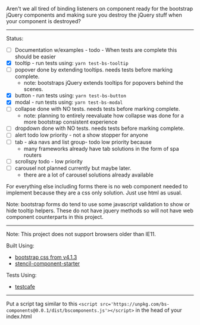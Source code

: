 Aren't we all tired of binding listeners on component ready for the bootstrap jQuery components and making sure you destroy the jQuery stuff when your component is destroyed?

---

Status:

- [ ] Documentation w/examples - todo - When tests are complete this should be easier
- [x] tooltip - run tests using: `yarn test-bs-tooltip`
- [ ] popover done by extending tooltips. needs tests before marking complete.
  - note: bootstraps jQuery extends tooltips for popovers behind the scenes.
- [x] button - run tests using: `yarn test-bs-button`
- [x] modal - run tests using: `yarn test-bs-modal`
- [ ] collapse done with NO tests. needs tests before marking complete.
  - note: planning to entirely reevaluate how collapse was done for a more bootstrap consistent experience
- [ ] dropdown done with NO tests. needs tests before marking complete.
- [ ] alert todo low priority - not a show stopper for anyone
- [ ] tab - aka navs and list group- todo low priority because
  - many frameworks already have tab solutions in the form of spa routers
- [ ] scrollspy todo - low priority
- [ ] carousel not planned currently but maybe later.
  - there are a lot of carousel solutions already available

For everything else including forms there is no web component needed to implement because they are a css only solution. Just use html as usual.

Note: bootstrap forms do tend to use some javascript validation to show or hide tooltip helpers. These do not have jquery methods so will not have web component counterparts in this project.

---

Note: This project does not support browsers older than IE11.

Built Using:

- [bootstrap css from v4.1.3](https://github.com/twbs/bootstrap/releases/tag/v4.1.3)
- [stencil-component-starter](https://github.com/ionic-team/stencil-component-starter)

Tests Using:

- [testcafe](https://github.com/DevExpress/testcafe)

---

Put a script tag similar to this `<script src='https://unpkg.com/bs-components@0.0.1/dist/bscomponents.js'></script>` in the head of your index.html
